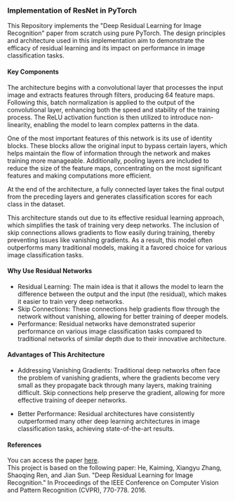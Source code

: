 ### Implementation of ResNet in PyTorch

This Repository implements the "Deep Residual Learning for Image Recognition" paper from scratch using pure PyTorch. The design principles and architecture used in this implementation aim to demonstrate the efficacy of residual learning and its impact on performance in image classification tasks.

#### Key Components

The architecture begins with a convolutional layer that processes the input image and extracts features through filters, producing 64 feature maps. Following this, batch normalization is applied to the output of the convolutional layer, enhancing both the speed and stability of the training process. The ReLU activation function is then utilized to introduce non-linearity, enabling the model to learn complex patterns in the data.

One of the most important features of this network is its use of identity blocks. These blocks allow the original input to bypass certain layers, which helps maintain the flow of information through the network and makes training more manageable. Additionally, pooling layers are included to reduce the size of the feature maps, concentrating on the most significant features and making computations more efficient.

At the end of the architecture, a fully connected layer takes the final output from the preceding layers and generates classification scores for each class in the dataset.

This architecture stands out due to its effective residual learning approach, which simplifies the task of training very deep networks. The inclusion of skip connections allows gradients to flow easily during training, thereby preventing issues like vanishing gradients. As a result, this model often outperforms many traditional models, making it a favored choice for various image classification tasks.

#### Why Use Residual Networks

- Residual Learning: The main idea is that it allows the model to learn the difference between the output and the input (the residual), which makes it easier to train very deep networks.
- Skip Connections: These connections help gradients flow through the network without vanishing, allowing for better training of deeper models.
- Performance: Residual networks have demonstrated superior performance on various image classification tasks compared to traditional networks of similar depth due to their innovative architecture.

#### Advantages of This Architecture

- Addressing Vanishing Gradients: Traditional deep networks often face the problem of vanishing gradients, where the gradients become very small as they propagate back through many layers, making training difficult. Skip connections help preserve the gradient, allowing for more effective training of deeper networks.

- Better Performance: Residual architectures have consistently outperformed many other deep learning architectures in image classification tasks, achieving state-of-the-art results.

#### References

You can access the paper [here](https://arxiv.org/pdf/1512.03385).                   
This project is based on the following paper:
He, Kaiming, Xiangyu Zhang, Shaoqing Ren, and Jian Sun. "Deep Residual Learning for Image Recognition." In Proceedings of the IEEE Conference on Computer Vision and Pattern Recognition (CVPR), 770-778. 2016.
